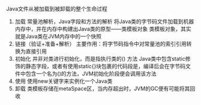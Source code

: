 Java文件从被加载到被卸载的整个生命过程
1. 加载
   常量池解析，Java字段和方法的解析
   将Java类的字节码文件加载到机器内存中，并在内存中构建出Java类的原型——类模板对象
   类模板对象，其实就是Java类在JVM内存中的一个快照
2. 链接（验证+准备+解析）
   主要作用：将字节码指令中对常量池的索引引用转换为直接引用
3. 初始化
   并非对类进行初始化，而是指执行类的<clinit>() 方法
   Java类中包含static修饰的静态字段，或者有使用static{}块包裹的代码段是，编译后会在字节码文件中包含一个名为<clint>()的方法，JVM初始化阶段便会调用该方法
4. 使用
   使用new关键字来实例化一个Java类
5. 卸载
   类模板存储在metaSpace区，当内存超出时，JVM的GC便有可能将其回收